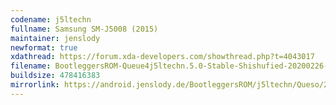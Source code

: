 ```yaml
---
codename: j5ltechn
fullname: Samsung SM-J5008 (2015)
maintainer: jenslody
newformat: true
xdathread: https://forum.xda-developers.com/showthread.php?t=4043017
filename: BootleggersROM-Queue4j5ltechn.5.0-Stable-Shishufied-20200226-175159.zip
buildsize: 478416383
mirrorlink: https://android.jenslody.de/BootleggersROM/j5ltechn/Queso/20200226-175159/
---
```


